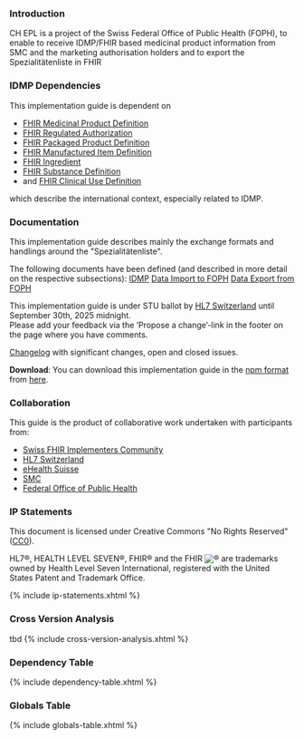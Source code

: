 ### Introduction

CH EPL is a project of the Swiss Federal Office of Public Health (FOPH), to enable to receive IDMP/FHIR based medicinal product information from SMC and the marketing authorisation holders and to export the Spezialitätenliste in FHIR 

### IDMP Dependencies
This implementation guide is dependent on 
- [FHIR Medicinal Product Definition](https://hl7.org/fhir/medicinalproductdefinition.html)
- [FHIR Regulated Authorization](https://hl7.org/fhir/regulatedauthorization.html)
- [FHIR Packaged Product Definition](https://hl7.org/fhir/packagedproductdefinition.html)
- [FHIR Manufactured Item Definition](https://hl7.org/fhir/manufactureditemdefinition.html)
- [FHIR Ingredient](https://hl7.org/fhir/ingredient.html)
- [FHIR Substance Definition](https://hl7.org/fhir/substancedefinition.html)
- and [FHIR Clinical Use Definition](https://hl7.org/fhir/clinicalusedefinition.html)

which describe the international context, especially related to IDMP.

### Documentation
This implementation guide describes mainly the exchange formats and handlings around the "Spezialitätenliste". 

The following documents have been defined (and described in more detail on the respective subsections):
[IDMP](idmp.html)
[Data Import to FOPH](authorised-medicinal-product.html)
[Data Export from FOPH](spezialitaetenliste.html)

<div markdown="1" class="stu-note">

This implementation guide is under STU ballot by [HL7 Switzerland](https://www.hl7.ch/de/) until September 30th, 2025 midnight.   
Please add your feedback via the ‘Propose a change’-link in the footer on the page where you have comments.

[Changelog](changelog.html) with significant changes, open and closed issues.

</div>

**Download**: You can download this implementation guide in the [npm format](https://confluence.hl7.org/display/FHIR/NPM+Package+Specification) from [here](package.tgz).

### Collaboration
This guide is the product of collaborative work undertaken with participants from:

* [Swiss FHIR Implementers Community](https://www.fhir.ch)
* [HL7 Switzerland](https://www.hl7.ch)
* [eHealth Suisse](https://www.e-health-suisse.ch/startseite.html)
* [SMC](https://www.SMC.ch/SMC/de/home.html)
* [Federal Office of Public Health](https://www.bag.admin.ch/bag/en/home.html)

### IP Statements
This document is licensed under Creative Commons "No Rights Reserved" ([CC0](https://creativecommons.org/publicdomain/zero/1.0/)).

HL7®, HEALTH LEVEL SEVEN®, FHIR® and the FHIR <img src="icon-fhir-16.png" style="float: none; margin: 0px; padding: 0px; vertical-align: bottom"/>&reg; are trademarks owned by Health Level Seven International, registered with the United States Patent and Trademark Office.

{% include ip-statements.xhtml %}

### Cross Version Analysis
tbd
{% include cross-version-analysis.xhtml %}

### Dependency Table

{% include dependency-table.xhtml %}

### Globals Table

{% include globals-table.xhtml %}
